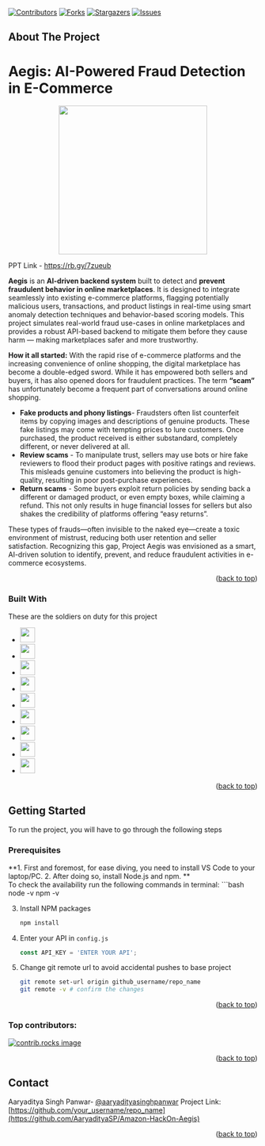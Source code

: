   
  <a id="readme-top"></a>
  [![Contributors][contributors-shield]][contributors-url]
  [![Forks][forks-shield]][forks-url]
  [![Stargazers][stars-shield]][stars-url]
  [![Issues][issues-shield]][issues-url]
  
  
  
  <!-- TABLE OF CONTENTS -->
  <!--
  <details>
    <summary>Table of Contents</summary>
    <ol>
      <li>
        <a href="#about-the-project">About The Project</a>
        <ul>
          <li><a href="#built-with">Built With</a></li>
        </ul>
      </li>
      <li>
        <a href="#project-explained">Getting Started</a>
        <ul>
          <li><a href="#amazon-clone">Prerequisites</a></li>
          <li><a href="#image-classifier">Installation</a></li>
         <li><a href="#product-description">Installation</a></li>
         <li><a href="#image-classifier">Installation</a></li>
         <li><a href="#image-classifier">Installation</a></li>
        </ul>
      </li>
      <li><a href="#usage">Usage</a></li>
      <li><a href="#contributing">Contributing</a></li>
      <li><a href="#contact">Contact</a></li>
      </ol>
  </details>-->
  
  
  
  <!-- ABOUT THE PROJECT -->
  ## About The Project
  # Aegis: AI-Powered Fraud Detection in E-Commerce
  <p align="center">
    <img src="https://drive.google.com/uc?export=view&id=1c4W_yDNGOT0_6b4E1Dc7aBAgTM0bbboh" height="300"/>
  </p>
  
  PPT Link - https://rb.gy/7zueub
  
  **Aegis** is an **AI-driven backend system** built to detect and **prevent fraudulent behavior in online marketplaces**. It is designed to integrate seamlessly into existing e-commerce platforms, flagging potentially malicious users, transactions, and product listings in real-time using smart anomaly detection techniques and behavior-based scoring models.
  This project simulates real-world fraud use-cases in online marketplaces and provides a robust API-based backend to mitigate them before they cause harm — making marketplaces safer and more trustworthy.
  
  **How it all started:**
  With the rapid rise of e-commerce platforms and the increasing convenience of online shopping, the digital marketplace has become a double-edged sword. While it has empowered both sellers and buyers, it has also opened doors for fraudulent practices. The term **“scam”** has unfortunately become a frequent part of conversations around online shopping.
  * **Fake products and phony listings**- Fraudsters often list counterfeit items by copying images and descriptions of genuine products. These fake listings may come with tempting prices to lure customers. Once purchased, the product received is either substandard, completely different, or never delivered at all.
  * **Review scams** - To manipulate trust, sellers may use bots or hire fake reviewers to flood their product pages with positive ratings and reviews. This misleads genuine customers into believing the product is high-quality, resulting in poor post-purchase experiences.
  * **Return scams** - Some buyers exploit return policies by sending back a different or damaged product, or even empty boxes, while claiming a refund. This not only results in huge financial losses for sellers but also shakes the credibility of platforms offering “easy returns”.
  
  These types of frauds—often invisible to the naked eye—create a toxic environment of mistrust, reducing both user retention and seller satisfaction. Recognizing this gap, Project Aegis was envisioned as a smart, AI-driven solution to identify, prevent, and reduce fraudulent activities in e-commerce ecosystems.
  <p align="right">(<a href="#readme-top">back to top</a>)</p>
  
  ### Built With
  
  These are the soldiers on duty for this project 
  * <a href="https://developer.mozilla.org/en-US/docs/Web/JavaScript"><img src="https://upload.wikimedia.org/wikipedia/commons/6/6a/JavaScript-logo.png" height="30"/></a>
  * <a href="https://nodejs.org/"><img src="https://nodejs.org/static/images/logo.svg" height="30"/></a>
  * <a href="https://expressjs.com/"><img src="https://upload.wikimedia.org/wikipedia/commons/6/64/Expressjs.png" height="30"/></a>
  * <a href="https://reactjs.org/"><img src="https://upload.wikimedia.org/wikipedia/commons/a/a7/React-icon.svg" height="30"/></a>
  * <a href="https://tailwindcss.com/"><img src="https://www.vectorlogo.zone/logos/tailwindcss/tailwindcss-icon.svg" height="30"/></a>
  * <a href="https://aws.amazon.com/"><img src="https://a0.awsstatic.com/libra-css/images/logos/aws_logo_smile_1200x630.png" height="30"/></a>
  * <a href="https://www.postman.com/"><img src="https://www.vectorlogo.zone/logos/getpostman/getpostman-icon.svg" height="30"/></a>
  * <a href="https://www.python.org/"><img src="https://www.vectorlogo.zone/logos/python/python-icon.svg" height="30"/></a>
  * <a href="https://github.com/"><img src="https://github.githubassets.com/images/modules/logos_page/GitHub-Mark.png" height="30"/></a>
  
  
  <p align="right">(<a href="#readme-top">back to top</a>)</p>
  
  
  <!-- GETTING STARTED -->
  
  ## Getting Started
  To run the project, you will have to go through the following steps
  ### Prerequisites
  **1. First and foremost, for ease diving, you need to install VS Code to your laptop/PC.
  2. After doing so, install Node.js and npm.
  **  
    To check the availability run the following commands in terminal:
    ```bash
    node -v
    npm -v
  
  3. Install NPM packages
     ```sh
     npm install
     ```
  4. Enter your API in `config.js`
     ```js
     const API_KEY = 'ENTER YOUR API';
     ```
  5. Change git remote url to avoid accidental pushes to base project
     ```sh
     git remote set-url origin github_username/repo_name
     git remote -v # confirm the changes
     ```
  
  <p align="right">(<a href="#readme-top">back to top</a>)</p>
  
  
  
  <!-- USAGE EXAMPLES -->
  <!--
  ## Usage
  
  Use this space to show useful examples of how a project can be used. Additional screenshots, code examples and demos work well in this space. You may also link to more resources.
  
  _For more examples, please refer to the [Documentation](https://example.com)_
  
  <p align="right">(<a href="#readme-top">back to top</a>)</p>
  
  
  
  <!-- CONTRIBUTING -->
  <!--
  ## Contributing
  
  Contributions are what make the open source community such an amazing place to learn, inspire, and create. Any contributions you make are **greatly appreciated**.
  
  If you have a suggestion that would make this better, please fork the repo and create a pull request. You can also simply open an issue with the tag "enhancement".
  Don't forget to give the project a star! Thanks again!
  
  1. Fork the Project
  2. Create your Feature Branch (`git checkout -b feature/AmazingFeature`)
  3. Commit your Changes (`git commit -m 'Add some AmazingFeature'`)
  4. Push to the Branch (`git push origin feature/AmazingFeature`)
  5. Open a Pull Request
  -->
  ### Top contributors:
  
  <a href="https://github.com/AaryadityaSP/Amazon-HackOn-Aegis/graphs/contributors">
    <img src="https://contrib.rocks/image?repo=aaryadityasp/Amazon-HackOn-Aegis" alt="contrib.rocks image" />
  </a>
  
  <p align="right">(<a href="#readme-top">back to top</a>)</p>
  
  
  
  <!-- CONTACT -->
  ## Contact
  
  Aaryaditya Singh Panwar- [@aaryadityasinghpanwar](https://instagram.com/aaryadityasinghpanwar)
  Project Link: [https://github.com/your_username/repo_name](https://github.com/AaryadityaSP/Amazon-HackOn-Aegis)
  
  <p align="right">(<a href="#readme-top">back to top</a>)</p>
  
  
  
  
  
  <!-- MARKDOWN LINKS & IMAGES -->
  <!-- https://www.markdownguide.org/basic-syntax/#reference-style-links -->
  [contributors-shield]: https://img.shields.io/github/contributors/aaryadityasp/Amazon-HackOn-Aegis.svg?style=for-the-badge
  [contributors-url]: https://github.com/aaryadityasp/Amazon-HackOn-Aegis/graphs/contributors
  [forks-shield]: https://img.shields.io/github/forks/aaryadityasp/Amazon-HackOn-Aegis.svg?style=for-the-badge
  [forks-url]: https://github.com/aaryadityasp/Amazon-HackOn-Aegis/network/members
  [stars-shield]: https://img.shields.io/github/stars/aaryadityasp/Amazon-HackOn-Aegis.svg?style=for-the-badge
  [stars-url]: https://github.com/aaryadityasp/Amazon-HackOn-Aegis/stargazers
  [issues-shield]: https://img.shields.io/github/issues/aaryadityasp/Amazon-HackOn-Aegis.svg?style=for-the-badge
  [issues-url]: https://github.com/aaryadityasp/Amazon-HackOn-Aegis/issues
  [product-screenshot]: images/screenshot.png
  [JavaScript]: https://upload.wikimedia.org/wikipedia/commons/6/6a/JavaScript-logo.png
  [JavaScript-url]: https://developer.mozilla.org/en-US/docs/Web/JavaScript
  [Node.js]: https://nodejs.org/static/images/logo.svg
  [Node-url]: https://nodejs.org/
  [Express.js]: https://upload.wikimedia.org/wikipedia/commons/6/64/Expressjs.png
  [Express-url]: https://expressjs.com/
  [React.js]: https://upload.wikimedia.org/wikipedia/commons/a/a7/React-icon.svg
  [React-url]: https://reactjs.org/
  [Tailwind]: https://www.vectorlogo.zone/logos/tailwindcss/tailwindcss-icon.svg
  [Tailwind-url]: https://tailwindcss.com/
  [AWS]: https://a0.awsstatic.com/libra-css/images/logos/aws_logo_smile_1200x630.png
  [AWS-url]: https://aws.amazon.com/
  [Postman]: https://www.vectorlogo.zone/logos/getpostman/getpostman-icon.svg
  [Postman-url]: https://www.postman.com/
  [Python]: https://www.vectorlogo.zone/logos/python/python-icon.svg
  [Python-url]: https://www.python.org/
  [GitHub]: https://github.githubassets.com/images/modules/logos_page/GitHub-Mark.png
  [GitHub-url]: https://github.com/
